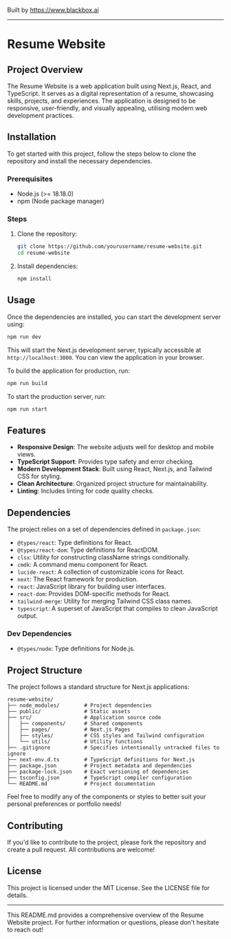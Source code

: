 
Built by https://www.blackbox.ai

---

# Resume Website

## Project Overview

The Resume Website is a web application built using Next.js, React, and TypeScript. It serves as a digital representation of a resume, showcasing skills, projects, and experiences. The application is designed to be responsive, user-friendly, and visually appealing, utilising modern web development practices.

## Installation

To get started with this project, follow the steps below to clone the repository and install the necessary dependencies.

### Prerequisites

- Node.js (>= 18.18.0)
- npm (Node package manager)

### Steps

1. Clone the repository:
   ```bash
   git clone https://github.com/yourusername/resume-website.git
   cd resume-website
   ```

2. Install dependencies:
   ```bash
   npm install
   ```

## Usage

Once the dependencies are installed, you can start the development server using:

```bash
npm run dev
```

This will start the Next.js development server, typically accessible at `http://localhost:3000`. You can view the application in your browser.

To build the application for production, run:

```bash
npm run build
```

To start the production server, run:

```bash
npm run start
```

## Features

- **Responsive Design**: The website adjusts well for desktop and mobile views.
- **TypeScript Support**: Provides type safety and error checking.
- **Modern Development Stack**: Built using React, Next.js, and Tailwind CSS for styling.
- **Clean Architecture**: Organized project structure for maintainability.
- **Linting**: Includes linting for code quality checks.

## Dependencies

The project relies on a set of dependencies defined in `package.json`:

- `@types/react`: Type definitions for React.
- `@types/react-dom`: Type definitions for ReactDOM.
- `clsx`: Utility for constructing className strings conditionally.
- `cmdk`: A command menu component for React.
- `lucide-react`: A collection of customizable icons for React.
- `next`: The React framework for production.
- `react`: JavaScript library for building user interfaces.
- `react-dom`: Provides DOM-specific methods for React.
- `tailwind-merge`: Utility for merging Tailwind CSS class names.
- `typescript`: A superset of JavaScript that compiles to clean JavaScript output.

### Dev Dependencies

- `@types/node`: Type definitions for Node.js.

## Project Structure

The project follows a standard structure for Next.js applications:

```
resume-website/
├── node_modules/        # Project dependencies
├── public/              # Static assets
├── src/                 # Application source code
│   ├── components/      # Shared components
│   ├── pages/           # Next.js Pages
│   ├── styles/          # CSS styles and Tailwind configuration
│   └── utils/           # Utility functions
├── .gitignore           # Specifies intentionally untracked files to ignore
├── next-env.d.ts        # TypeScript definitions for Next.js
├── package.json         # Project metadata and dependencies
├── package-lock.json    # Exact versioning of dependencies
├── tsconfig.json        # TypeScript compiler configuration
└── README.md            # Project documentation
```

Feel free to modify any of the components or styles to better suit your personal preferences or portfolio needs!

## Contributing

If you'd like to contribute to the project, please fork the repository and create a pull request. All contributions are welcome!

## License

This project is licensed under the MIT License. See the LICENSE file for details.

--- 

This README.md provides a comprehensive overview of the Resume Website project. For further information or questions, please don't hesitate to reach out!